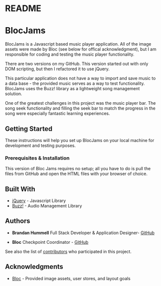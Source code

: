 # README
# BlocJams

BlocJams is a Javascript based music player application. All of the image assets were made by Bloc (see below for offical acknowledgment), but I am responsible for coding and testing the music player functionality. 

There are two versions on my GitHub. This version started out with only DOM scripting, but then I refactored it to use jQuery. 

This particular application does not have a way to import and save music to a data base - the provided music serves as a way to test functionality. BlocJams uses the Buzz! library as a lightweight song management solution. 

One of the greatest challenges in this project was the music player bar. The song seek functionality and filling the seek bar to match the progress in the song were especially fantastic learning experiences.

## Getting Started

These instructions will help you set up BlocJams on your local machine for development and testing purposes. 

### Prerequisites & Installation

This version of Bloc Jams requires no setup; all you have to do is pull the files from GitHub and open the HTML files with your browser of choice.

## Built With

* [jQuery](https://jquery.com/) - Javascript Library
* [Buzz!](http://buzz.jaysalvat.com/) - Audio Management Library

## Authors

* **Brandan Hummell** Full Stack Developer & Application Designer- [GitHub](https://github.com/Brandan-Hummell)

* **Bloc** Checkpoint Coordinator - [GitHub](https://github.com/Bloc/)  

See also the list of [contributors](https://github.com/Brandan-Hummell/bloc-jams/graphs/contributors) who participated in this project.

## Acknowledgments

* [Bloc](https://github.com/Bloc/) - Provided image assets, user stores, and layout goals